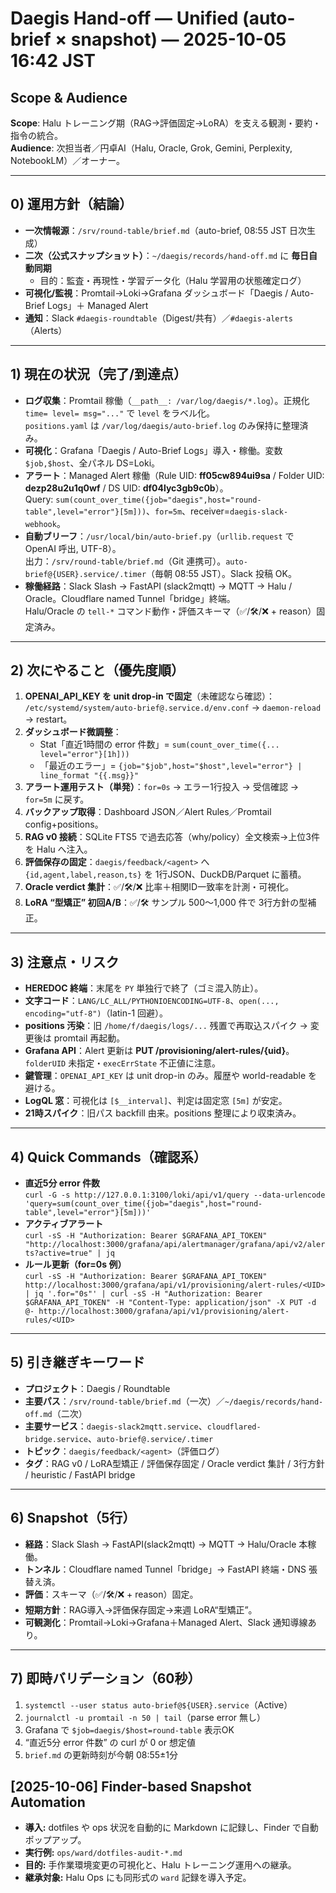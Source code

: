 # Daegis Hand-off — Unified (auto-brief × snapshot) — 2025-10-05 16:42 JST

## Scope & Audience
**Scope**: Halu トレーニング期（RAG→評価固定→LoRA）を支える観測・要約・指令の統合。  
**Audience**: 次担当者／円卓AI（Halu, Oracle, Grok, Gemini, Perplexity, NotebookLM）／オーナー。

---

## 0) 運用方針（結論）
- **一次情報源**：`/srv/round-table/brief.md`（auto-brief, 08:55 JST 日次生成）  
- **二次（公式スナップショット）**：`~/daegis/records/hand-off.md` に **毎日自動同期**  
  - 目的：監査・再現性・学習データ化（Halu 学習用の状態確定ログ）
- **可視化/監視**：Promtail→Loki→Grafana ダッシュボード「Daegis / Auto-Brief Logs」＋ Managed Alert
- **通知**：Slack `#daegis-roundtable`（Digest/共有）／`#daegis-alerts`（Alerts）

---

## 1) 現在の状況（完了/到達点）
- **ログ収集**：Promtail 稼働（`__path__: /var/log/daegis/*.log`）。正規化 `time= level= msg="..."` で `level` をラベル化。  
  `positions.yaml` は `/var/log/daegis/auto-brief.log` のみ保持に整理済み。
- **可視化**：Grafana「Daegis / Auto-Brief Logs」導入・稼働。変数 `$job,$host`、全パネル DS=Loki。
- **アラート**：Managed Alert 稼働（Rule UID: **ff05cw894ui9sa** / Folder UID: **dezp28u2u1q0wf** / DS UID: **df04lyc3gb9c0b**）。  
  Query: `sum(count_over_time({job="daegis",host="round-table",level="error"}[5m]))`、`for=5m`、receiver=`daegis-slack-webhook`。
- **自動ブリーフ**：`/usr/local/bin/auto-brief.py`（`urllib.request` で OpenAI 呼出, UTF-8）。  
  出力：`/srv/round-table/brief.md`（Git 連携可）。`auto-brief@{USER}.service/.timer`（毎朝 08:55 JST）。Slack 投稿 OK。  
- **稼働経路**：Slack Slash → FastAPI (slack2mqtt) → MQTT → Halu / Oracle。Cloudflare named Tunnel「bridge」終端。  
  Halu/Oracle の `tell-*` コマンド動作・評価スキーマ（✅/🛠/❌ + reason）固定済み。

---

## 2) 次にやること（優先度順）
1. **OPENAI_API_KEY を unit drop-in で固定**（未確認なら確認）：  
   `/etc/systemd/system/auto-brief@.service.d/env.conf` → `daemon-reload` → restart。
2. **ダッシュボード微調整**：  
   - Stat「直近1時間の error 件数」= `sum(count_over_time({... level="error"}[1h]))`  
   - 「最近のエラー」= `{job="$job",host="$host",level="error"} | line_format "{{.msg}}"`
3. **アラート運用テスト（単発）**：`for=0s` → エラー1行投入 → 受信確認 → `for=5m` に戻す。  
4. **バックアップ取得**：Dashboard JSON／Alert Rules／Promtail config+positions。  
5. **RAG v0 接続**：SQLite FTS5 で過去応答（why/policy）全文検索→上位3件を Halu へ注入。  
6. **評価保存の固定**：`daegis/feedback/<agent>` へ `{id,agent,label,reason,ts}` を 1行JSON、DuckDB/Parquet に蓄積。  
7. **Oracle verdict 集計**：✅/🛠/❌ 比率＋相関ID一致率を計測・可視化。  
8. **LoRA “型矯正” 初回A/B**：✅/🛠 サンプル 500〜1,000 件で 3行方針の型補正。

---

## 3) 注意点・リスク
- **HEREDOC 終端**：末尾を `PY` 単独行で終了（ゴミ混入防止）。  
- **文字コード**：`LANG/LC_ALL/PYTHONIOENCODING=UTF-8`、`open(..., encoding="utf-8")`（latin-1 回避）。  
- **positions 汚染**：旧 `/home/f/daegis/logs/...` 残置で再取込スパイク → 変更後は promtail 再起動。  
- **Grafana API**：Alert 更新は **PUT /provisioning/alert-rules/{uid}**。`folderUID` 未指定・`execErrState` 不正値に注意。  
- **鍵管理**：`OPENAI_API_KEY` は unit drop-in のみ。履歴や world-readable を避ける。  
- **LogQL 窓**：可視化は `[$__interval]`、判定は固定窓 `[5m]` が安定。  
- **21時スパイク**：旧パス backfill 由来。positions 整理により収束済み。

---

## 4) Quick Commands（確認系）
- **直近5分 error 件数**  
  `curl -G -s http://127.0.0.1:3100/loki/api/v1/query --data-urlencode 'query=sum(count_over_time({job="daegis",host="round-table",level="error"}[5m]))'`
- **アクティブアラート**  
  `curl -sS -H "Authorization: Bearer $GRAFANA_API_TOKEN" "http://localhost:3000/grafana/api/alertmanager/grafana/api/v2/alerts?active=true" | jq`
- **ルール更新（for=0s 例）**  
  `curl -sS -H "Authorization: Bearer $GRAFANA_API_TOKEN" http://localhost:3000/grafana/api/v1/provisioning/alert-rules/<UID> | jq '.for="0s"' | curl -sS -H "Authorization: Bearer $GRAFANA_API_TOKEN" -H "Content-Type: application/json" -X PUT -d @- http://localhost:3000/grafana/api/v1/provisioning/alert-rules/<UID>`

---

## 5) 引き継ぎキーワード
- **プロジェクト**：Daegis / Roundtable  
- **主要パス**：`/srv/round-table/brief.md`（一次）／`~/daegis/records/hand-off.md`（二次）  
- **主要サービス**：`daegis-slack2mqtt.service`、`cloudflared-bridge.service`、`auto-brief@.service/.timer`  
- **トピック**：`daegis/feedback/<agent>`（評価ログ）  
- **タグ**：RAG v0 / LoRA型矯正 / 評価保存固定 / Oracle verdict 集計 / 3行方針 / heuristic / FastAPI bridge

---

## 6) Snapshot（5行）
- **経路**：Slack Slash → FastAPI(slack2mqtt) → MQTT → Halu/Oracle 本稼働。  
- **トンネル**：Cloudflare named Tunnel「bridge」→ FastAPI 終端・DNS 張替え済。  
- **評価**：スキーマ（✅/🛠/❌ + reason）固定。  
- **短期方針**：RAG導入→評価保存固定→来週 LoRA“型矯正”。  
- **可観測化**：Promtail→Loki→Grafana＋Managed Alert、Slack 通知導線あり。

---

## 7) 即時バリデーション（60秒）
1) `systemctl --user status auto-brief@${USER}.service`（Active）  
2) `journalctl -u promtail -n 50 | tail`（parse error 無し）  
3) Grafana で `$job=daegis/$host=round-table` 表示OK  
4) “直近5分 error 件数” の curl が 0 or 想定値  
5) `brief.md` の更新時刻が今朝 08:55±1分


## [2025-10-06] Finder-based Snapshot Automation

- **導入:** dotfiles や ops 状況を自動的に Markdown に記録し、Finder で自動ポップアップ。  
- **実行例:** `ops/ward/dotfiles-audit-*.md`  
- **目的:** 手作業環境変更の可視化と、Halu トレーニング運用への継承。  
- **継承対象:** Halu Ops にも同形式の `ward` 記録を導入予定。
